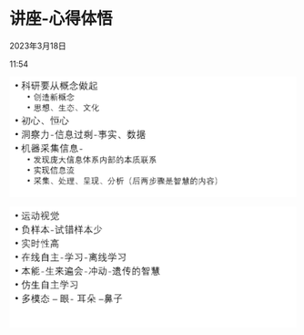 # 讲座-心得体悟


2023年3月18日

11:54

 

![](../../assets/001_讲座-心得体悟_000.png) 

![](../../assets/001_讲座-心得体悟_001.png) 

 
